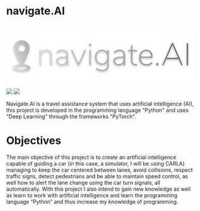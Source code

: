 # navigate.AI

![](https://github.com/nuno43300/navigate.AI/blob/main/logo.png?raw=true)
[![](https://i.imgur.com/TABFlri.png)](#)
[![](https://i.imgur.com/cY9YwSh.jpg)](#)

Navigate.AI is a travel assistance system that uses artificial intelligence (AI), this project is developed in the programming language "Python" and uses "Deep Learning" through the frameworks "PyTorch".

# Objectives
The main objective of this project is to create an artificial intelligence capable of guiding a car (in this case, a simulator, I will be using CARLA) managing to keep the car centered between lanes, avoid collisions, respect traffic signs, detect pedestrians and be able to maintain speed control, as well how to alert the lane change using the car turn signals, all automatically.
With this project I also intend to gain new knowledge as well as learn to work with artificial intelligence and learn the programming language “Python” and thus increase my knowledge of programming.
